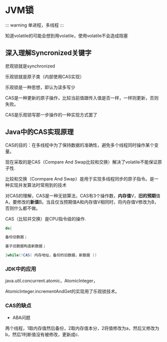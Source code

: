 # JVM锁

::: warning
单进程，多线程
:::

知道volatile的可能会想到用volatile，使用volatile不会造成阻塞

## 深入理解Syncronized关键字

悲观锁就是synchronized

乐观锁就是原子类（内部使用CAS实现）

乐观锁是一种思想，即认为读多写少

CAS是一种更新的原子操作，比较当前值跟传入值是否一样，一样则更新，否则失败。

CAS是乐观锁写那一步操作的一种实现方式罢了


## Java中的CAS实现原理

CAS的目的：在多线程中为了保持数据的准确性，避免多个线程同时操作某个变量。

现在采取的是CAS（Compare And Swap比较和交换）解决了volatile不能保证原子性.

比较和交换（Conmpare And Swap）是用于实现多线程同步的原子指令。是一种实现并发算法时常用到的技术

对CAS的理解，CAS是一种无锁算法，CAS有3个操作数，**内存值**V，**旧的预期**值A，要修改的**新值**B。当且仅当预期值A和内存值V相同时，将内存值V修改为B，否则什么都不做。

CAS（比较并交换）是CPU指令级的操作.

```java
do{

备份旧数据；

基于旧数据构造新数据；

}while(!CAS( 内存地址，备份的旧数据，新数据 ))
```

### JDK中的应用

java.util.concurrent.atomic，AtomicInteger，

AtomicInteger.incrementAndGet的实现用了乐观锁技术。

### CAS的缺点

- ABA问题

两个线程，1取内存值然后备份，2取内存值本分，2将值修改为a，然后又修改为b，然后1判断值没有被修改，更新成c.